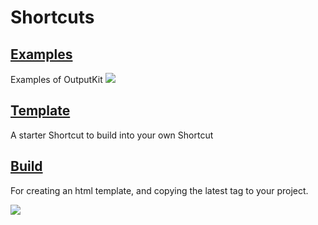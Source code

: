 # Shortcuts

## [Examples](https://routinehub.co/shortcut/1219)
Examples of OutputKit
![](/shortcuts/OutputKitExamples.png)

## [Template](https://routinehub.co/shortcut/1220)
A starter Shortcut to build into your own Shortcut

## [Build](https://routinehub.co/shortcut/1221)
For creating an html template, and copying the latest tag to your project.

![](/shortcuts/OutputKitBuild.png)


